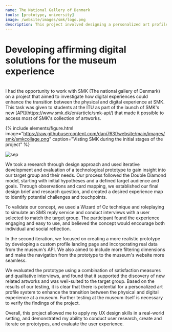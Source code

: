 ```yaml
---
name: The National Gallery of Denmark
tools: [prototype, university]
image: /website/images/smk/logo.png
description: This project involved designing a personalized art profile system to facilitate the transition between the physical and digital experience at SMK (the National Gallery of Denmark). The system was tested with 10 participants, and their response was evaluated using a combination of satisfaction measures and qualitative interviews to assess the prototype's effectiveness in supporting the discovery of new, related artworks.
--- 
```

# Developing affirming digital solutions for the museum experience  
<br>
I had the opportunity to work with SMK (The national gallery of Denmark) on a project that aimed to investigate how digital experiences could enhance the transition between the physical and digital experience at SMK. This task was given to students at the ITU as part of the launch of SMK's new [API](https://www.smk.dk/en/article/smk-api/) that made it possible to access most of SMK's collection of artworks.

{% include elements/figure.html image="https://raw.githubusercontent.com/dani763f/website/main/images/smk/smkcollage.png" caption="Visting SMK during the initial stages of the project" %}

![sep](/website/images/sep.svg)

We took a research through design approach and used iterative development and evaluation of a technological prototype to gain insight into our target group and their needs. Our process followed the Double Diamond model, starting with initial hypotheses and a defined target audience and goals. Through observations and card mapping, we established our final design brief and research question, and created a desired experience map to identify potential challenges and touchpoints.

To validate our concept, we used a Wizard of Oz technique and roleplaying to simulate an SMS reply service and conduct interviews with a user selected to match the target group. The participant found the experience engaging and easy to use, and believed the concept would encourage both individual and social reflection.

In the second iteration, we focused on creating a more realistic prototype by developing a custom profile landing page and incorporating real data from the museum's API. We also aimed to include more filtering dimensions and make the navigation from the prototype to the museum's website more seamless.

We evaluated the prototype using a combination of satisfaction measures and qualitative interviews, and found that it supported the discovery of new related artworks and was well-suited to the target group. Based on the results of our testing, it is clear that there is potential for a personalized art profile system to enhance the transition between the physical and digital experience at a museum. Further testing at the museum itself is necessary to verify the findings of the project.

Overall, this project allowed me to apply my UX design skills in a real-world setting, and demonstrated my ability to conduct user research, create and iterate on prototypes, and evaluate the user experience.